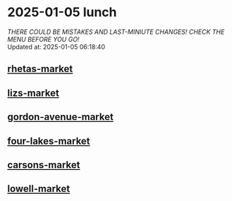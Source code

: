 # 2025-01-05 lunch  
*THERE COULD BE MISTAKES AND LAST-MINIUTE CHANGES! CHECK THE MENU BEFORE YOU GO!*  
Updated at: 2025-01-05 06:18:40  
## [rhetas-market](https://wisc-housingdining.nutrislice.com/menu/rhetas-market/lunch/2025-01-05)  
## [lizs-market](https://wisc-housingdining.nutrislice.com/menu/lizs-market/lunch/2025-01-05)  
## [gordon-avenue-market](https://wisc-housingdining.nutrislice.com/menu/gordon-avenue-market/lunch/2025-01-05)  
## [four-lakes-market](https://wisc-housingdining.nutrislice.com/menu/four-lakes-market/lunch/2025-01-05)  
## [carsons-market](https://wisc-housingdining.nutrislice.com/menu/carsons-market/lunch/2025-01-05)  
## [lowell-market](https://wisc-housingdining.nutrislice.com/menu/lowell-market/lunch/2025-01-05)  
  
